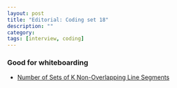 ```yaml
---
layout: post
title: "Editorial: Coding set 18" 
description: ""
category: 
tags: [interview, coding]
--- 
```


### Good for whiteboarding

* [Number of Sets of K Non-Overlapping Line Segments](https://leetcode.com/submissions/detail/412869778/)

